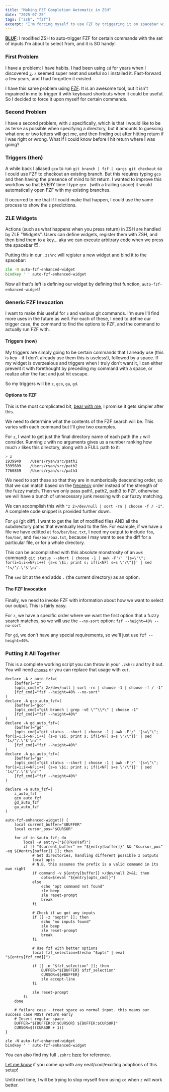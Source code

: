 ```yaml
---
title: "Making FZF Completion Automatic in ZSH"
date: "2025-07-25"
tags: ["zsh", "fzf"]
excerpt: "I'm forcing myself to use FZF by triggering it on spacebar with commands that can benefit from it."
---
```


**[BLUF](https://en.wikipedia.org/wiki/BLUF_(communication))**: I modified ZSH to auto-trigger FZF for certain commands with the set of inputs I'm about to select from, and it is SO handy!

### First Problem

I have a problem: I have habits. I had been using `cd` for years when I discovered [`z`](https://github.com/rupa/z). `z` seemed super neat and useful so I installed it. Fast-forward a few years, and I had forgotten it existed.

I have this same problem using [FZF](https://github.com/junegunn/fzf). It is an awesome tool, but it isn't ingrained in me to trigger it with keyboard shortcuts when it could be useful. So I decided to force it upon myself for certain commands.

### Second Problem

I have a second problem, with `z` specifically, which is that I would like to be as terse as possible when specifying a directory, but it amounts to guessing what one or two letters will get me, and then finding out after hitting return if I was right or wrong. What if I could know before I hit return where I was going?

### Triggers (then)

A while back I aliased `gco` to run `git branch | fzf | xargs git checkout` so I could use FZF to checkout an existing branch. But this requires typing `gco` and then having the presence of mind to hit return. I wanted to improve this workflow so that EVERY time I type `gco ` (with a trailing space) it would automatically open FZF with my existing branches.

It occurred to me that if I could make that happen, I could use the same process to show the `z` predictions.

### ZLE Widgets

Actions (such as what happens when you press return) in ZSH are handled by ZLE "Widgets". Users can define widgets, register them with ZSH, and then bind them to a key... aka we can execute arbitrary code when we press the spacebar 😈.

Putting this in our `.zshrc` will register a new widget and bind it to the spacebar:
```zsh
zle -N auto-fzf-enhanced-widget
bindkey ' ' auto-fzf-enhanced-widget
```

Now all that's left is defining our widget by defining that function, `auto-fzf-enhanced-widget`!

### Generic FZF Invocation

I want to make this useful for `z` and various git commands. I'm sure I'll find more uses in the future as well. For each of these, I need to define our trigger case, the command to find the options to FZF, and the command to actually run FZF with.

#### Triggers (now)

My triggers are simply going to be certain commands that I already use (this is key - if I don't already use them this is useless!), followed by a space. If my widget is overzealous and triggers when I truly don't want it, I can either prevent it with forethought by preceding my command with a space, or realize after the fact and just hit escape.

So my triggers will be `z`, `gco`, `ga`, `gd`.

#### Options to FZF


This is the most complicated bit, [bear with me](https://knowyourmeme.com/photos/1358234-pun), I promise it gets simpler after this.

We need to determine what the contents of the FZF search will be. This varies with each command but I'll give two examples.

For `z`, I want to get just the final directory name of each path the `z` will consider. Running `z` with no arguments gives us a number ranking how much `z` likes this directory, along with a FULL path to it:

```zsh
> z
1939949    /Users/ryan/src/path1
3395609    /Users/ryan/src/path2
7760859    /Users/ryan/src/path3
```

We need to sort these so that they are in numberically descending order, so that we can match based on the [frecency](https://github.com/rupa/z/blob/master/README#L80) order instead of the strength of the fuzzy match. Then we only pass path1, path2, path3 to FZF, otherwise we will have a bunch of unnecessary junk messing with our fuzzy matching.

We can accomplish this with `"z 2>/dev/null | sort -rn | choose -f / -1"`. A complete code snippet is provided further down.

For `gd` (git diff), I want to get the list of modified files AND all the subdirectory paths that eventually lead to the file. For example, if we have a file we have editted at `foo/bar/baz.txt`, I need my output to include `foo`, `foo/bar`, and `foo/bar/baz.txt`, because I may want to see the diff for a particular file, or for a whole directory.

This can be accomplished with this absolute monstrosity of an `awk` command: `git status --short | choose -1 | awk -F'/' '{s=\"\"; for(i=1;i<=NF;i++) {s=s \$i; print s; if(i<NF) s=s \"/\"}}' | sed '1s/^/.\'$'\n/'`.

The `sed` bit at the end adds `.` (the current directory) as an option.

#### The FZF Invocation

Finally, we need to invoke FZF with information about how we want to select our output. This is fairly easy.

For `z`, we have a specific order where we want the first option that a fuzzy search matches, so we will use the `--no-sort` option: `fzf --height=40% --no-sort`

For `gd`, we don't have any special requirements, so we'll just use `fzf --height=40%`.

### Putting it All Together

This is a complete working script you can throw in your `.zshrc` and try it out. You will need [`choose`](https://github.com/theryangeary/choose?tab=readme-ov-file#installing-from-package-managers) or you can replace that usage with `cut`.

```
declare -A z_auto_fzf=(
    [buffer]="z"
    [opts_cmd]="z 2>/dev/null | sort -rn | choose -1 | choose -f / -1"
    [fzf_cmd]="fzf --height=40% --no-sort"
)
declare -A gco_auto_fzf=(
    [buffer]="gco"
    [opts_cmd]="git branch | grep -vE \"^\\*\" | choose -1"
    [fzf_cmd]="fzf --height=40%"
)
declare -A gd_auto_fzf=(
    [buffer]="gd"
    [opts_cmd]="git status --short | choose -1 | awk -F'/' '{s=\"\"; for(i=1;i<=NF;i++) {s=s \$i; print s; if(i<NF) s=s \"/\"}}' | sed '1s/^/.\'$'\n/'"
    [fzf_cmd]="fzf --height=40%"
)
declare -A ga_auto_fzf=(
    [buffer]="ga"
    [opts_cmd]="git status --short | choose -1 | awk -F'/' '{s=\"\"; for(i=1;i<=NF;i++) {s=s \$i; print s; if(i<NF) s=s \"/\"}}' | sed '1s/^/.\'$'\n/'"
    [fzf_cmd]="fzf --height=40%"
)

declare -a auto_fzf=(
    z_auto_fzf
    gco_auto_fzf
    gd_auto_fzf
    ga_auto_fzf
)

auto-fzf-enhanced-widget() {
    local current_buffer="$BUFFER"
    local cursor_pos="$CURSOR"

    for af in $auto_fzf; do
        local -A entry=("${(Pkv@)af}")
        if [[ "$current_buffer" == "${entry[buffer]}" && "$cursor_pos" -eq ${#entry[buffer]} ]]; then
            # Get directories, handling different possible z outputs
            local opts
            # N.B. this assumes the prefix is a valid command in its own right
            if command -v ${entry[buffer]} >/dev/null 2>&1; then
                opts=$(eval "${entry[opts_cmd]}")
            else
                echo "opt command not found"
                zle beep
                zle reset-prompt
                break
            fi

            # Check if we got any inputs
            if [[ -z "$opts" ]]; then
                echo "no inputs found"
                zle beep
                zle reset-prompt
                break
            fi

            # Use fzf with better options
            local fzf_selection=$(echo "$opts" | eval "${entry[fzf_cmd]}")

            if [[ -n "$fzf_selection" ]]; then
                BUFFER="${BUFFER} $fzf_selection"
                CURSOR=${#BUFFER}
                zle accept-line
            fi

            zle reset-prompt
        fi
    done

    # failure case - treat space as normal input. this means our success case MUST return early
    # Insert regular space
    BUFFER="${BUFFER:0:$CURSOR} ${BUFFER:$CURSOR}"
    CURSOR=$((CURSOR + 1))
}

zle -N auto-fzf-enhanced-widget
bindkey ' ' auto-fzf-enhanced-widget
```

You can also find my full `.zshrc` [here](https://github.com/theryangeary/dotfiles/blob/master/zsh/.zshrc) for reference.

[Let me know](https://github.com/theryangeary/dotfiles/issues) if you come up with any neat/cool/exciting adaptions of this setup!

Until next time, I will be trying to stop myself from using `cd` when `z` will work better.
